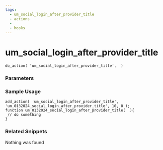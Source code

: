```yaml
---
tags: 
  - um_social_login_after_provider_title
  - actions
  - 
  - hooks
---
```

# um\_social\_login\_after\_provider\_title

``` php:no-line-numbers
do_action( 'um_social_login_after_provider_title',  )
```
<div class='hook-sep'></div>

### Parameters

<div class='hook-sep'></div>



### Sample Usage

``` php:no-line-numbers
add_action( 'um_social_login_after_provider_title', 'um_0132024_social_login_after_provider_title', 10, 0 );
function um_0132024_social_login_after_provider_title(  ){
 // do something
}
```
<div class='hook-sep'></div>



### Related Snippets

Nothing was found

